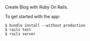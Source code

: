 Create Blog with Ruby On Rails. 

To get started with the app:

```
$ bundle install --without production
$ rails test
$ rails server
```
